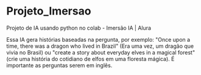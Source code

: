 # Projeto_Imersao
Projeto de IA usando python no colab - Imersão IA | Alura

Essa IA gera histórias baseadas na pergunta, por exemplo: "Once upon a time, there was a dragon who lived in Brazil" (Era uma vez, um dragão que vivia no Brasil)
ou "create a story about everyday elves in a magical forest" (crie uma história do cotidiano de elfos em uma floresta mágica).
É importante as perguntas serem em inglês.
